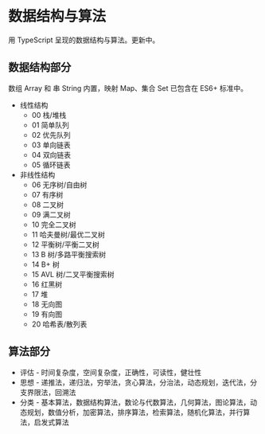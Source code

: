 # 数据结构与算法

用 TypeScript 呈现的数据结构与算法。更新中。

## 数据结构部分

数组 Array 和 串 String 内置，映射 Map、集合 Set 已包含在 ES6+ 标准中。

- 线性结构
  - 00 栈/堆栈
  - 01 简单队列
  - 02 优先队列
  - 03 单向链表
  - 04 双向链表
  - 05 循环链表
- 非线性结构
  - 06 无序树/自由树
  - 07 有序树
  - 08 二叉树
  - 09 满二叉树
  - 10 完全二叉树
  - 11 哈夫曼树/最优二叉树
  - 12 平衡树/平衡二叉树
  - 13 B 树/多路平衡搜索树
  - 14 B+ 树
  - 15 AVL 树/二叉平衡搜索树
  - 16 红黑树
  - 17 堆
  - 18 无向图
  - 19 有向图
  - 20 哈希表/散列表

## 算法部分

- 评估 - 时间复杂度，空间复杂度，正确性，可读性，健壮性
- 思想 - 递推法，递归法，穷举法，贪心算法，分治法，动态规划，迭代法，分支界限法，回溯法
- 分类 - 基本算法，数据结构算法，数论与代数算法，几何算法，图论算法，动态规划，数值分析，加密算法，排序算法，检索算法，随机化算法，并行算法，启发式算法
